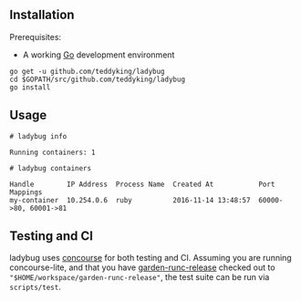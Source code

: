 ## Installation

Prerequisites:

* A working [Go](https://golang.org/) development environment

```
go get -u github.com/teddyking/ladybug
cd $GOPATH/src/github.com/teddyking/ladybug
go install
```

## Usage

```
# ladybug info

Running containers: 1

# ladybug containers

Handle        IP Address  Process Name  Created At           Port Mappings
my-container  10.254.0.6  ruby          2016-11-14 13:48:57  60000->80, 60001->81
```

## Testing and CI

ladybug uses [concourse](https://concourse.ci) for both testing and CI.
Assuming you are running concourse-lite, and that you have [garden-runc-release](https://github.com/cloudfoundry/garden-runc-release) checked out to `"$HOME/workspace/garden-runc-release"`,
the test suite can be run via `scripts/test`.
